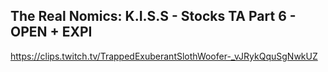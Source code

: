 ## The Real Nomics: K.I.S.S - Stocks TA Part 6 - OPEN + EXPI

<https://clips.twitch.tv/TrappedExuberantSlothWoofer-_vJRykQquSgNwkUZ>
